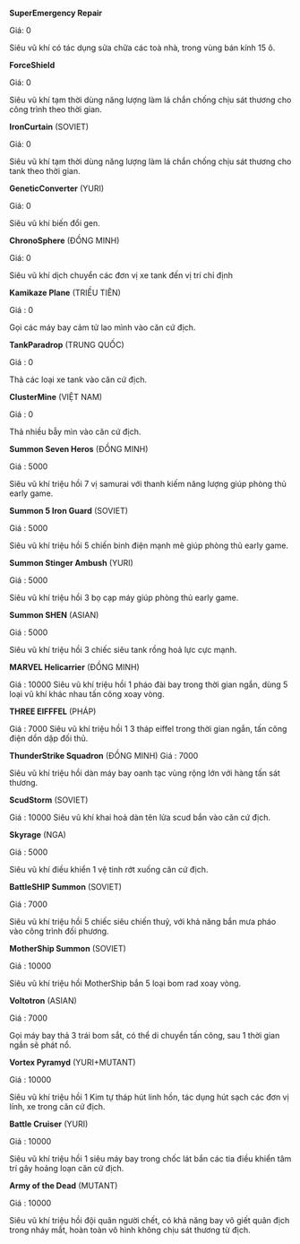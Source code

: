 **SuperEmergency Repair**

Giá: 0

Siêu vũ khí có tác dụng sửa chữa các toà nhà, trong vùng bán kính 15 ô.

**ForceShield**

Giá: 0

Siêu vũ khí tạm thời dùng năng lượng làm lá chắn chống chịu sát thương cho công trình theo thời gian.

**IronCurtain** (SOVIET)

Giá: 0

Siêu vũ khí tạm thời dùng năng lượng làm lá chắn chống chịu sát thương cho tank theo thời gian.

**GeneticConverter** (YURI)

Giá: 0

Siêu vũ khí biến đổi gen.

**ChronoSphere** (ĐỒNG MINH)

Giá: 0

Siêu vũ khí dịch chuyển các đơn vị xe tank đến vị trí chỉ định

**Kamikaze Plane** (TRIỀU TIÊN)

Giá : 0

Gọi các máy bay cảm tử lao mình vào căn cứ địch.

**TankParadrop** (TRUNG QUỐC)

Giá : 0

Thả các loại xe tank vào căn cứ địch.

**ClusterMine** (VIỆT NAM)

Giá : 0

Thả nhiều bẫy mìn vào căn cứ địch.

**Summon Seven Heros** (ĐỒNG MINH)

Giá : 5000

Siêu vũ khí triệu hồi 7 vị samurai với thanh kiếm năng lượng giúp phòng thủ early game.

**Summon 5 Iron Guard** (SOVIET)

Giá : 5000

Siêu vũ khí triệu hồi 5 chiến binh điện mạnh mẽ giúp phòng thủ early game.

**Summon Stinger Ambush** (YURI)

Giá : 5000

Siêu vũ khí triệu hồi 3 bọ cạp máy giúp phòng thủ early game.

**Summon SHEN** (ASIAN)

Giá : 5000

Siêu vũ khí triệu hồi 3 chiếc siêu tank rồng hoả lực cực mạnh.

**MARVEL Helicarrier** (ĐỒNG MINH)

Giá : 10000
Siêu vũ khí triệu hồi 1 pháo đài bay trong thời gian ngắn, dùng 5 loại vũ khí khác nhau tấn công xoay vòng.

**THREE EIFFFEL** (PHÁP)

Giá : 7000
Siêu vũ khí triệu hồi 1 3 tháp eiffel trong thời gian ngắn, tấn công điện dồn dập đối thủ.

**ThunderStrike Squadron** (ĐỒNG MINH)
Giá : 7000

Siêu vũ khí triệu hồi dàn máy bay oanh tạc vùng rộng lớn với hàng tấn sát thương.

**ScudStorm** (SOVIET)

Giá : 10000
Siêu vũ khí khai hoả dàn tên lửa scud bắn vào căn cứ địch.

**Skyrage** (NGA)

Giá : 5000

Siêu vũ khí điều khiển 1 vệ tinh rớt xuống căn cứ địch.

**BattleSHIP Summon** (SOVIET)

Giá : 7000

Siêu vũ khí triệu hồi 5 chiếc siêu chiến thuỷ, với khả năng bắn mưa pháo vào công trình đối phương.

**MotherShip Summon** (SOVIET)

Giá : 10000

Siêu vũ khí triệu hồi MotherShip bắn 5 loại bom rad xoay vòng.

**Voltotron** (ASIAN)

Giá : 7000

Gọi máy bay thả 3 trái bom sắt, có thể di chuyển tấn công, sau 1 thời gian ngắn sẽ phát nổ.

**Vortex Pyramyd** (YURI+MUTANT)

Giá : 10000

Siêu vũ khí triệu hồi 1 Kim tự tháp hút linh hồn, tác dụng hút sạch các đơn vị lính, xe trong căn cứ địch.

**Battle Cruiser** (YURI)

Giá : 10000

Siêu vũ khí triệu hồi 1 siêu máy bay trong chốc lát bắn các tia điều khiển tâm trí gây hoảng loạn căn cứ địch.

**Army of the Dead** (MUTANT)

Giá : 10000

Siêu vũ khí triệu hồi đội quân người chết, có khả năng bay vô giết quân địch trong nháy mắt, hoàn toàn vô hình không chịu sát thương từ địch.
